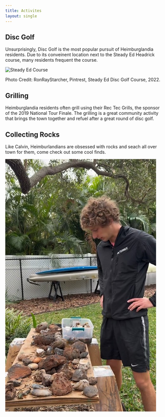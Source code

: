 ```yaml
---
title: Activites
layout: single
---
```


## Disc Golf

Unsurprisingly, Disc Golf is the most popular pursuit of Heimburglandia residents. Due to its conveinent location next to the Steady Ed Headrick course, many residents frequent the course.

![Steady Ed Course](https://th.bing.com/th/id/OIP.jgolnebhF-NkacrkIYfjTQHaE8?w=281&h=188&c=7&r=0&o=7&dpr=1.3&pid=1.7&rm=3)

Photo Credit: RonRayStarcher, Pintrest, Steady Ed Disc Golf Course, 2022.

## Grilling

Heimburglandia residents often grill using their Rec Tec Grills, the sponsor of the 2019 National Tour Finale. The grilling is a great community activity that brings the town together and refuel after a great round of disc golf.

## Collecting Rocks

Like Calvin, Heimburlandians are obsessed with rocks and seach all over town for them, come check out some cool finds.

![Calvin looking at rocks](/assets/images/rocks.jpg)
